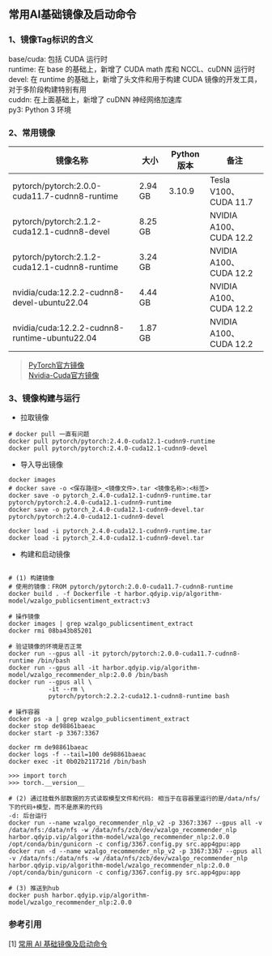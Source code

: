 ## 常用AI基础镜像及启动命令

### 1、镜像Tag标识的含义
base/cuda: 包括 CUDA 运行时<br>
runtime: 在 base 的基础上，新增了 CUDA math 库和 NCCL、cuDNN 运行时<br>
devel: 在 runtime 的基础上，新增了头文件和用于构建 CUDA 镜像的开发工具，对于多阶段构建特别有用<br>
cuddn: 在上面基础上，新增了 cuDNN 神经网络加速库<br>
py3: Python 3 环境<br>

### 2、常用镜像

| 镜像名称                                          | 大小      | Python版本 | 备注                    |
|-----------------------------------------------|---------|----------|-----------------------|
| pytorch/pytorch:2.0.0-cuda11.7-cudnn8-runtime | 2.94 GB | 3.10.9   | Tesla V100、CUDA 11.7  |
| pytorch/pytorch:2.1.2-cuda12.1-cudnn8-devel   | 8.25 GB |          | NVIDIA A100、CUDA 12.2 |
| pytorch/pytorch:2.1.2-cuda12.1-cudnn8-runtime | 3.24 GB |          | NVIDIA A100、CUDA 12.2 |
| nvidia/cuda:12.2.2-cudnn8-devel-ubuntu22.04   | 4.44 GB |          | NVIDIA A100、CUDA 12.2 |
| nvidia/cuda:12.2.2-cudnn8-runtime-ubuntu22.04 | 1.87 GB |          | NVIDIA A100、CUDA 12.2 |

> [PyTorch官方镜像](https://hub.docker.com/r/pytorch/pytorch/tags)<br>
> [Nvidia-Cuda官方镜像](https://hub.docker.com/r/nvidia/cuda/tags)

### 3、镜像构建与运行
+ 拉取镜像
```shell
# docker pull 一直有问题
docker pull pytorch/pytorch:2.4.0-cuda12.1-cudnn9-runtime
docker pull pytorch/pytorch:2.4.0-cuda12.1-cudnn9-devel
```

+ 导入导出镜像
```shell
docker images
# docker save -o <保存路径>_<镜像文件>.tar <镜像名称>:<标签>
docker save -o pytorch_2.4.0-cuda12.1-cudnn9-runtime.tar pytorch/pytorch:2.4.0-cuda12.1-cudnn9-runtime
docker save -o pytorch_2.4.0-cuda12.1-cudnn9-devel.tar pytorch/pytorch:2.4.0-cuda12.1-cudnn9-devel

docker load -i pytorch_2.4.0-cuda12.1-cudnn9-runtime.tar
docker load -i pytorch_2.4.0-cuda12.1-cudnn9-devel.tar
```

+ 构建和启动镜像
```shell

# (1) 构建镜像
# 使用的镜像：FROM pytorch/pytorch:2.0.0-cuda11.7-cudnn8-runtime
docker build . -f Dockerfile -t harbor.qdyip.vip/algorithm-model/wzalgo_publicsentiment_extract:v3

# 操作镜像
docker images | grep wzalgo_publicsentiment_extract
docker rmi 08ba43b85201

# 验证镜像的环境是否正常
docker run --gpus all -it pytorch/pytorch:2.0.0-cuda11.7-cudnn8-runtime /bin/bash
docker run --gpus all -it harbor.qdyip.vip/algorithm-model/wzalgo_recommender_nlp:2.0.0 /bin/bash
docker run --gpus all \
           -it --rm \
           pytorch/pytorch:2.2.2-cuda12.1-cudnn8-runtime bash

# 操作容器
docker ps -a | grep wzalgo_publicsentiment_extract
docker stop de98861baeac
docker start -p 3367:3367

docker rm de98861baeac
docker logs -f --tail=100 de98861baeac
docker exec -it 0b02b211721d /bin/bash 

>>> import torch
>>> torch.__version__

# (2) 通过挂载外部数据的方式读取模型文件和代码: 相当于在容器里运行的是/data/nfs/下的代码+模型，而不是原来的代码
-d: 后台运行
docker run --name wzalgo_recommender_nlp_v2 -p 3367:3367 --gpus all -v /data/nfs:/data/nfs -w /data/nfs/zcb/dev/wzalgo_recommender_nlp harbor.qdyip.vip/algorithm-model/wzalgo_recommender_nlp:2.0.0 /opt/conda/bin/gunicorn -c config/3367.config.py src.app4gpu:app
docker run -d --name wzalgo_recommender_nlp_v2 -p 3367:3367 --gpus all -v /data/nfs:/data/nfs -w /data/nfs/zcb/dev/wzalgo_recommender_nlp harbor.qdyip.vip/algorithm-model/wzalgo_recommender_nlp:2.0.0 /opt/conda/bin/gunicorn -c config/3367.config.py src.app4gpu:app

# (3) 推送到hub
docker push harbor.qdyip.vip/algorithm-model/wzalgo_recommender_nlp:2.0.0
```

### 参考引用
[1] [常用 AI 基础镜像及启动命令](https://www.chenshaowen.com/blog/common-ai-base-images-and-run-command.html)<br>

